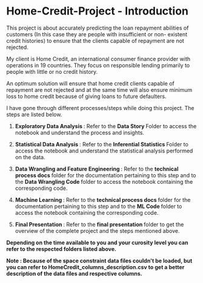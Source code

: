 # Home-Credit-Project - Introduction

This project is about accurately predicting the loan repayment abilities of customers (In this case they are people with insufficient or non- existent credit histories) to ensure that the clients capable of repayment are not rejected.

My client is Home Credit, an international consumer finance provider with operations in 19 countries. They focus on responsible lending primarily to people with little or no credit history.

An optimum solution will ensure that home credit clients capable of repayment are not rejected and at the same time will also ensure minimum loss to home credit because of giving
loans to future defaulters.

I have gone through different processes/steps while doing this project. The steps are listed below.

1. <b> Exploratory Data Analysis </b> : Refer to the <b> Data Story </b> Folder to access the notebook and understand the process and insights.

2. <b> Statistical Data Analysis </b>: Refer to the <b> Inferential Statistics </b> Folder to access the notebook and understand the statistical analysis performed on the data.

3. <b> Data Wrangling and Feature Engineering </b> : Refer to the <b> technical process docs </b> folder for the documentation pertaining to this step and to the <b> Data Wrangling Code </b>                                        folder to access the notebook containing the corresponding code. 

4. <b> Machine Learning </b> : Refer to the <b> technical process docs </b> folder for the documentation pertaining to this step and to the <b> ML Code </b> folder to access 
                       the notebook containing the corresponding code. 
                                         
                                         
5. <b> Final Presentation </b> : Refer to the <b> final presentation </b> folder to get the overview of the complete project and the steps mentioned above. 




<b> Depending on the time available to you and your curosity level you can refer to the respected folders listed above. </b>

<b>Note <b> : Because of the space constraint data files couldn't be loaded, but you can refer to HomeCredit_columns_description.csv to get a better description of the data files and respective columns.




